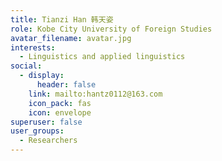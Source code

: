 ```yaml
---
title: Tianzi Han 韩天姿
role: Kobe City University of Foreign Studies
avatar_filename: avatar.jpg
interests:
  - Linguistics and applied linguistics
social:
  - display:
      header: false
    link: mailto:hantz0112@163.com
    icon_pack: fas
    icon: envelope
superuser: false
user_groups:
  - Researchers
---
```

